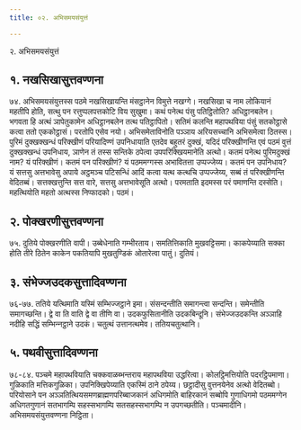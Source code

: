 ```yaml
---
title: ०२. अभिसमयसंयुत्तं

---
```

२. अभिसमयसंयुत्तं  


## १. नखसिखासुत्तवण्णना

७४. अभिसमयसंयुत्तस्स पठमे नखसिखायन्ति मंसट्ठानेन विमुत्ते नखग्गे। नखसिखा च नाम लोकियानं महतीपि होति, सत्थु पन रत्तुप्पलपत्तकोटि विय सुखुमा। कथं पनेत्थ पंसु पतिट्ठितोति? अधिट्ठानबलेन। भगवता हि अत्थं ञापेतुकामेन अधिट्ठानबलेन तत्थ पतिट्ठापितो। सतिमं कलन्ति महापथविया पंसुं सतकोट्ठासे कत्वा ततो एककोट्ठासं। परतोपि एसेव नयो। अभिसमेताविनोति पञ्‍ञाय अरियसच्‍चानि अभिसमेत्वा ठितस्स। पुरिमं दुक्खक्खन्धं परिक्खीणं परियादिण्णं उपनिधायाति एतदेव बहुतरं दुक्खं, यदिदं परिक्खीणन्ति एवं पठमं वुत्तं दुक्खक्खन्धं उपनिधाय, ञाणेन तं तस्स सन्तिके ठपेत्वा उपपरिक्खियमानेति अत्थो। कतमं पनेत्थ पुरिमदुक्खं नाम? यं परिक्खीणं। कतमं पन परिक्खीणं? यं पठममग्गस्स अभावितत्ता उप्पज्‍जेय्य। कतमं पन उपनिधाय? यं सत्तसु अत्तभावेसु अपाये अट्ठमञ्‍च पटिसन्धिं आदिं कत्वा यत्थ कत्थचि उप्पज्‍जेय्य, सब्बं तं परिक्खीणन्ति वेदितब्बं। सत्तक्खत्तुन्ति सत्त वारे, सत्तसु अत्तभावेसूति अत्थो। परमताति इदमस्स परं पमाणन्ति दस्सेति। महत्थियोति महतो अत्थस्स निप्फादको। पठमं।  


## २. पोक्खरणीसुत्तवण्णना

७५. दुतिये पोक्खरणीति वापी। उब्बेधेनाति गम्भीरताय। समतित्तिकाति मुखवट्टिसमा। काकपेय्याति सक्‍का होति तीरे ठितेन काकेन पकतियापि मुखतुण्डिकं ओतारेत्वा पातुं। दुतियं।  


## ३. संभेज्‍जउदकसुत्तादिवण्णना

७६-७७. ततिये यत्थिमाति यस्मिं सम्भिज्‍जट्ठाने इमा। संसन्दन्तीति समागन्त्वा सन्दन्ति। समेन्तीति समागच्छन्ति। द्वे वा ति वाति द्वे वा तीणि वा। उदकफुसितानीति उदकबिन्दूनि। संभेज्‍जउदकन्ति अञ्‍ञाहि नदीहि सद्धिं सम्भिन्‍नट्ठाने उदकं। चतुत्थं उत्तानत्थमेव। ततियचतुत्थानि।  


## ५. पथवीसुत्तादिवण्णना

७८-८४. पञ्‍चमे महापथवियाति चक्‍कवाळब्भन्तराय महापथविया उद्धरित्वा। कोलट्ठिमत्तियोति पदरट्ठिपमाणा। गुळिकाति मत्तिकगुळिका। उपनिक्खिपेय्याति एकस्मिं ठाने ठपेय्य। छट्ठादीसु वुत्तनयेनेव अत्थो वेदितब्बो। परियोसाने पन अञ्‍ञतित्थियसमणब्राह्मणपरिब्बाजकानं अधिगमोति बाहिरकानं सब्बोपि गुणाधिगमो पठममग्गेन अधिगतगुणानं सतभागम्पि सहस्सभागम्पि सतसहस्सभागम्पि न उपगच्छतीति। पञ्‍चमादीनि।  
अभिसमयसंयुत्तवण्णना निट्ठिता।  